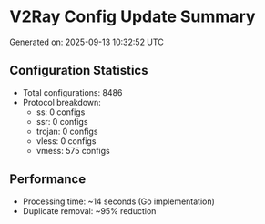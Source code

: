 # V2Ray Config Update Summary
Generated on: 2025-09-13 10:32:52 UTC

## Configuration Statistics
- Total configurations: 8486
- Protocol breakdown:
  - ss: 0 configs
  - ssr: 0 configs
  - trojan: 0 configs
  - vless: 0 configs
  - vmess: 575 configs

## Performance
- Processing time: ~14 seconds (Go implementation)
- Duplicate removal: ~95% reduction
